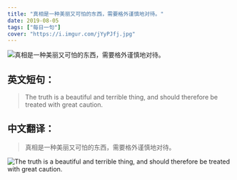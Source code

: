 ```yaml
---
title: "真相是一种美丽又可怕的东西，需要格外谨慎地对待。"
date: 2019-08-05
tags: ["每日一句"]
cover: "https://i.imgur.com/jYyPJfj.jpg"
---
```


![真相是一种美丽又可怕的东西，需要格外谨慎地对待。](https://i.imgur.com/BiARTJH.jpg)

## 英文短句：
> The truth is a beautiful and terrible thing, and should therefore be treated with great caution.

<!--more-->

## 中文翻译：
> 真相是一种美丽又可怕的东西，需要格外谨慎地对待。

![The truth is a beautiful and terrible thing, and should therefore be treated with great caution.](https://i.imgur.com/512QsBy.jpg)

